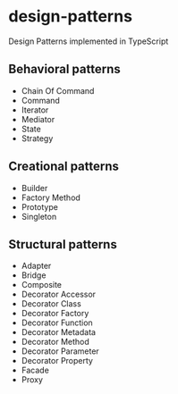 # design-patterns

Design Patterns implemented in TypeScript

## Behavioral patterns
* Chain Of Command
* Command
* Iterator
* Mediator
* State
* Strategy

## Creational patterns

* Builder
* Factory Method
* Prototype
* Singleton

## Structural patterns

* Adapter
* Bridge
* Composite
* Decorator Accessor
* Decorator Class
* Decorator Factory
* Decorator Function
* Decorator Metadata
* Decorator Method
* Decorator Parameter
* Decorator Property
* Facade
* Proxy
